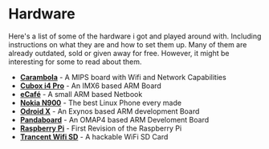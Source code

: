 # Hardware

Here's a list of some of the hardware i got and played around with. Including instructions on what they are and how to set them up. Many of them are already outdated, sold or given away for free. However, it might be interesting for some to read about them.

- **[Carambola](./carambola)** - A MIPS board with Wifi and Network Capabilities
- **[Cubox i4 Pro](./cubox-i4-pro)** - An IMX6 based ARM Board
- **[eCafé](./ecafe)** - A small ARM based Netbook
- **[Nokia N900](./nokia-n900)** - The best Linux Phone every made
- **[Odroid X](./odroid-x)** - An Exynos based ARM development Board
- **[Pandaboard](./pandaboard)** - An OMAP4 based ARM Develoment Board
- **[Raspberry Pi](./raspberrypi)** - First Revision of the Raspberry Pi
- **[Trancent Wifi SD](./trancent-wifi-sd)** - A hackable WiFi SD Card
